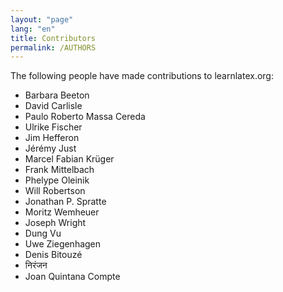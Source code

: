 ```yaml
---
layout: "page"
lang: "en"
title: Contributors
permalink: /AUTHORS
---
```


The following people have made contributions to learnlatex.org:

- Barbara Beeton
- David Carlisle
- Paulo Roberto Massa Cereda
- Ulrike Fischer
- Jim Hefferon
- Jérémy Just
- Marcel Fabian Krüger
- Frank Mittelbach
- Phelype Oleinik
- Will Robertson
- Jonathan P. Spratte
- Moritz Wemheuer
- Joseph Wright
- Dung Vu
- Uwe Ziegenhagen
- Denis Bitouzé
- निरंजन
- Joan Quintana Compte
